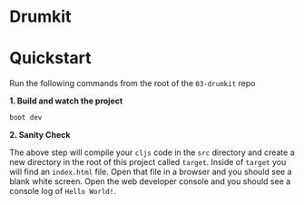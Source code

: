 # Drumkit

# Quickstart

Run the following commands from the root of the `03-drumkit` repo

**1. Build and watch the project**

```bash
boot dev
```

**2. Sanity Check**

The above step will compile your `cljs` code in the `src` directory and create a new directory in the root of this project called `target`. Inside of `target` you will find an `index.html` file. Open that file in a browser and you should see a blank white screen. Open the web developer console and you should see a console log of `Hello World!`.
